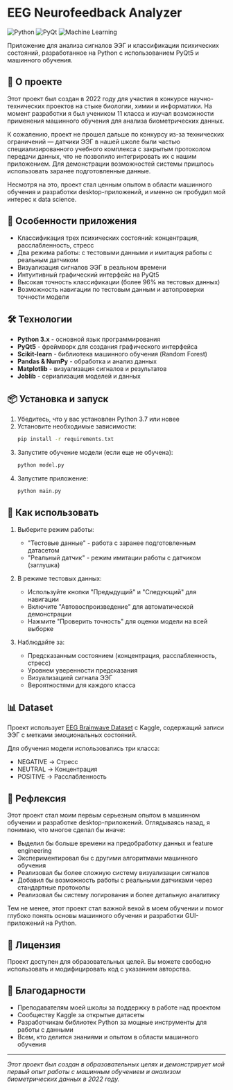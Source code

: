 # EEG Neurofeedback Analyzer

![Python](https://img.shields.io/badge/Python-3.x-blue.svg)
![PyQt](https://img.shields.io/badge/PyQt-5.x-green.svg)
![Machine Learning](https://img.shields.io/badge/ML-Random%20Forest-orange.svg)

Приложение для анализа сигналов ЭЭГ и классификации психических состояний, разработанное на Python с использованием PyQt5 и машинного обучения.

## 📖 О проекте

Этот проект был создан в 2022 году для участия в конкурсе научно-технических проектов на стыке биологии, химии и информатики. На момент разработки я был учеником 11 класса и изучал возможности применения машинного обучения для анализа биометрических данных.

К сожалению, проект не прошел дальше по конкурсу из-за технических ограничений — датчики ЭЭГ в нашей школе были частью специализированного учебного комплекса с закрытым протоколом передачи данных, что не позволило интегрировать их с нашим приложением. Для демонстрации возможностей системы пришлось использовать заранее подготовленные данные.

Несмотря на это, проект стал ценным опытом в области машинного обучения и разработки desktop-приложений, и именно он пробудил мой интерес к data science.

## 🧠 Особенности приложения

- Классификация трех психических состояний: концентрация, расслабленность, стресс
- Два режима работы: с тестовыми данными и имитация работы с реальным датчиком
- Визуализация сигналов ЭЭГ в реальном времени
- Интуитивный графический интерфейс на PyQt5
- Высокая точность классификации (более 96% на тестовых данных)
- Возможность навигации по тестовым данным и автопроверки точности модели

## 🛠 Технологии

- **Python 3.x** - основной язык программирования
- **PyQt5** - фреймворк для создания графического интерфейса
- **Scikit-learn** - библиотека машинного обучения (Random Forest)
- **Pandas & NumPy** - обработка и анализ данных
- **Matplotlib** - визуализация сигналов и результатов
- **Joblib** - сериализация моделей и данных

## 📦 Установка и запуск

1. Убедитесь, что у вас установлен Python 3.7 или новее
2. Установите необходимые зависимости:
   ```bash
   pip install -r requirements.txt
   ```
3. Запустите обучение модели (если еще не обучена):
   ```bash
   python model.py
   ```
4. Запустите приложение:
   ```bash
   python main.py
   ```

## 🔧 Как использовать

1. Выберите режим работы:
   - "Тестовые данные" - работа с заранее подготовленным датасетом
   - "Реальный датчик" - режим имитации работы с датчиком (заглушка)

2. В режиме тестовых данных:
   - Используйте кнопки "Предыдущий" и "Следующий" для навигации
   - Включите "Автовоспроизведение" для автоматической демонстрации
   - Нажмите "Проверить точность" для оценки модели на всей выборке

3. Наблюдайте за:
   - Предсказанным состоянием (концентрация, расслабленность, стресс)
   - Уровнем уверенности предсказания
   - Визуализацией сигнала ЭЭГ
   - Вероятностями для каждого класса

## 📊 Dataset

Проект использует [EEG Brainwave Dataset](https://www.kaggle.com/birdy654/eeg-brainwave-dataset-feeling-emotions) с Kaggle, содержащий записи ЭЭГ с метками эмоциональных состояний.

Для обучения модели использовались три класса:
- NEGATIVE → Стресс
- NEUTRAL → Концентрация  
- POSITIVE → Расслабленность

## 💭 Рефлексия

Этот проект стал моим первым серьезным опытом в машинном обучении и разработке desktop-приложений. Оглядываясь назад, я понимаю, что многое сделал бы иначе:

- Выделил бы больше времени на предобработку данных и feature engineering
- Экспериментировал бы с другими алгоритмами машинного обучения
- Реализовал бы более сложную систему визуализации сигналов
- Добавил бы возможность работы с реальными датчиками через стандартные протоколы
- Реализовал бы систему логирования и более детальную аналитику

Тем не менее, этот проект стал важной вехой в моем обучении и помог глубоко понять основы машинного обучения и разработки GUI-приложений на Python.

## 📄 Лицензия

Проект доступен для образовательных целей. Вы можете свободно использовать и модифицировать код с указанием авторства.

## 🤝 Благодарности

- Преподавателям моей школы за поддержку в работе над проектом
- Сообществу Kaggle за открытые датасеты
- Разработчикам библиотек Python за мощные инструменты для работы с данными
- Всем, кто делится знаниями и опытом в области машинного обучения

---

*Этот проект был создан в образовательных целях и демонстрирует мой первый опыт работы с машинным обучением и анализом биометрических данных в 2022 году.*
